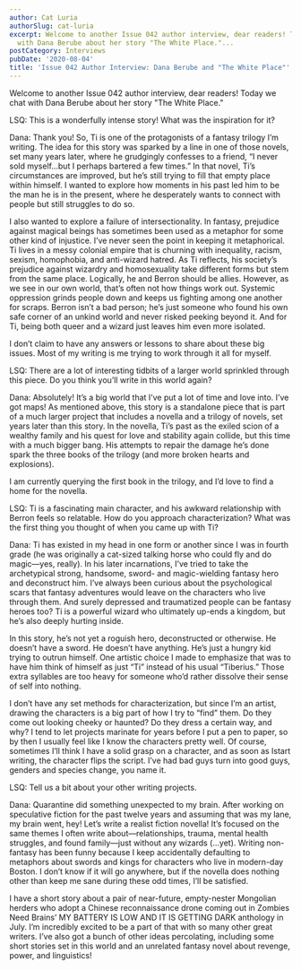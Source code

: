 ```yaml
---
author: Cat Luria
authorSlug: cat-luria
excerpt: Welcome to another Issue 042 author interview, dear readers! Today we chat
  with Dana Berube about her story "The White Place."...
postCategory: Interviews
pubDate: '2020-08-04'
title: 'Issue 042 Author Interview: Dana Berube and "The White Place"'
---
```

Welcome to another Issue 042 author interview, dear readers! Today we chat with Dana Berube about her story "The White Place."

LSQ: This is a wonderfully intense story! What was the inspiration for it?

Dana: Thank you! So, Ti is one of the protagonists of a fantasy trilogy I’m writing. The idea for this story was sparked by a line in one of those novels, set many years later, where he grudgingly confesses to a friend, “I never sold myself…but I perhaps bartered a few times.” In that novel, Ti’s circumstances are improved, but he’s still trying to fill that empty place within himself. I wanted to explore how moments in his past led him to be the man he is in the present, where he desperately wants to connect with people but still struggles to do so.

I also wanted to explore a failure of intersectionality. In fantasy, prejudice against magical beings has sometimes been used as a metaphor for some other kind of injustice. I’ve never seen the point in keeping it metaphorical. Ti lives in a messy colonial empire that is churning with inequality, racism, sexism, homophobia, and anti-wizard hatred. As Ti reflects, his society’s prejudice against wizardry and homosexuality take different forms but stem from the same place. Logically, he and Berron should be allies. However, as we see in our own world, that’s often not how things work out. Systemic oppression grinds people down and keeps us fighting among one another for scraps. Berron isn’t a bad person; he’s just someone who found his own safe corner of an unkind world and never risked peeking beyond it. And for Ti, being both queer and a wizard just leaves him even more isolated.

I don’t claim to have any answers or lessons to share about these big issues. Most of my writing is me trying to work through it all for myself.

LSQ: There are a lot of interesting tidbits of a larger world sprinkled through this piece. Do you think you’ll write in this world again?

Dana: Absolutely! It’s a big world that I’ve put a lot of time and love into. I’ve got maps! As mentioned above, this story is a standalone piece that is part of a much larger project that includes a novella and a trilogy of novels, set years later than this story. In the novella, Ti’s past as the exiled scion of a wealthy family and his quest for love and stability again collide, but this time with a much bigger bang. His attempts to repair the damage he’s done spark the three books of the trilogy (and more broken hearts and explosions).

I am currently querying the first book in the trilogy, and I’d love to find a home for the novella.

LSQ: Ti is a fascinating main character, and his awkward relationship with Berron feels so relatable. How do you approach characterization? What was the first thing you thought of when you came up with Ti?

Dana: Ti has existed in my head in one form or another since I was in fourth grade (he was originally a cat-sized talking horse who could fly and do magic—yes, really). In his later incarnations, I’ve tried to take the archetypical strong, handsome, sword- and magic-wielding fantasy hero and deconstruct him. I’ve always been curious about the psychological scars that fantasy adventures would leave on the characters who live through them. And surely depressed and traumatized people can be fantasy heroes too? Ti is a powerful wizard who ultimately up-ends a kingdom, but he’s also deeply hurting inside.

In this story, he’s not yet a roguish hero, deconstructed or otherwise. He doesn’t have a sword. He doesn’t have anything. He’s just a hungry kid trying to outrun himself. One artistic choice I made to emphasize that was to have him think of himself as just “Ti” instead of his usual “Tiberius.” Those extra syllables are too heavy for someone who’d rather dissolve their sense of self into nothing.

I don’t have any set methods for characterization, but since I’m an artist, drawing the characters is a big part of how I try to “find” them. Do they come out looking cheeky or haunted? Do they dress a certain way, and why? I tend to let projects marinate for years before I put a pen to paper, so by then I usually feel like I know the characters pretty well. Of course, sometimes I’ll think I have a solid grasp on a character, and as soon as Istart writing, the character flips the script. I’ve had bad guys turn into good guys, genders and species change, you name it.

LSQ: Tell us a bit about your other writing projects.

Dana: Quarantine did something unexpected to my brain. After working on speculative fiction for the past twelve years and assuming that was my lane, my brain went, hey! Let’s write a realist fiction novella! It’s focused on the same themes I often write about—relationships, trauma, mental health struggles, and found family—just without any wizards (…yet). Writing non-fantasy has been funny because I keep accidentally defaulting to metaphors about swords and kings for characters who live in modern-day Boston. I don’t know if it will go anywhere, but if the novella does nothing other than keep me sane during these odd times, I’ll be satisfied.

I have a short story about a pair of near-future, empty-nester Mongolian herders who adopt a Chinese reconnaissance drone coming out in Zombies Need Brains’ MY BATTERY IS LOW AND IT IS GETTING DARK anthology in July. I’m incredibly excited to be a part of that with so many other great writers. I’ve also got a bunch of other ideas percolating, including some short stories set in this world and an unrelated fantasy novel about revenge, power, and linguistics!